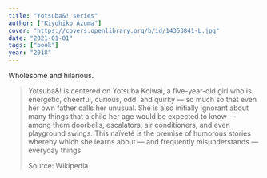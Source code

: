 ```yaml
---
title: "Yotsuba&! series"
author: ["Kiyohiko Azuma"]
cover: "https://covers.openlibrary.org/b/id/14353841-L.jpg"
date: "2021-01-01"
tags: ["book"]
year: "2018"
---
```


Wholesome and hilarious.

> Yotsuba&! is centered on Yotsuba Koiwai, a five-year-old girl who is energetic, cheerful, curious, odd, and quirky — so much so that even her own father calls her unusual. She is also initially ignorant about many things that a child her age would be expected to know — among them doorbells, escalators, air conditioners, and even playground swings. This naïveté is the premise of humorous stories whereby which she learns about — and frequently misunderstands — everyday things.
>
> Source: Wikipedia
